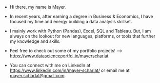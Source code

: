 - Hi there, my name is Mayer.

- In recent years, after earning a degree in Business & Economics, I have focused my time and energy building a data analysis skillset.

- I mainly work with Python (Pandas), Excel, SQL and Tableau. But, I am always on the lookout for new languages, platforms, or tools that further my knowledge and skills.

- Feel free to check out some of my portfolio projects! --> https://www.datascienceportfol.io/mayerscharlat

- You can connect with me on LinkedIn at https://www.linkedin.com/in/mayer-scharlat/ or email me at mayer.scharlat@gmail.com.

<!---
m-scharlat/m-scharlat is a ✨ special ✨ repository because its `README.md` (this file) appears on your GitHub profile.
You can click the Preview link to take a look at your changes.
--->
